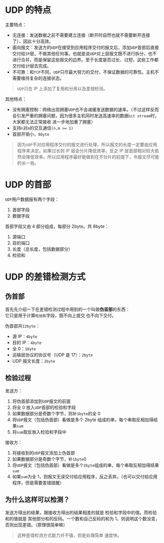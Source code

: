# UDP 的特点

主要特点：

- 无连接：发送数据之前不需要建立连接（断开时自然也就不需要断开连接了），因此十分高效。
- 面向报文：发送方的`UDP`在接受到应用程序交付的报文后，添加`UDP`首部后直接交付给`IP`层，不做其他任何事。也就是说`UDP`对上层报文既不进行拆分，也不进行合并，而是保留这些报文的边界。至于长度是否过长、过短，这些工作都交付给`IP`层去完成。
- 不可靠：和`TCP`不同，`UDP`只尽最大努力的交付，不保证数据的可靠性。主机不需要维持复杂的连接状态。

> `UDP`只在 IP 上添加了复用和分用以及差错检测。

其他特点：

- 没有拥塞控制：网络出现拥塞`UDP`也不会减缓发送数据的速率。（不过这样反而会引发严重的拥塞问题，因为很多主机同时发送高速率的数据`bit stream`时，大家都无法正常接收 进一步地加重了拥塞）
- 支持`n`对`m`的交互通信`(n,m >= 1)`
- 首部开销小，`8byte`

> 因为`UDP`不对应用程序交付的报文进行处理，所以报文的长度一定要由应用程序来决定。如果过长则 IP 层会分片降低效率，反之 IP 层首部相对较大依然会降低效率。所以应用程序最好能做到在不分片的前提下，令报文尽可能的长一些。

# UDP 的首部

`UDP`用户数据报有两个字段：

1.  首部字段
2.  数据字段

首部字段又由 4 部分组成，每部分 2byte。共 8byte：

1.  源端口
2.  目的端口
3.  长度（总长度，包括数据部分）
4.  检验和

# UDP 的差错检测方式

## 伪首部

首先先介绍一下在差错检测过程中用到的一个叫做**伪首部**的东西：<br>
它只是用于计算`检验和`字段，既不向上提交 也不向下交付。

伪首部共`12byte`：

- 源 IP：`4byte`
- 目的 IP：`4byte`
- 全 0：`1byte`
- 运输层协议的协议号（UDP 是 17）：`2byte`
- UDP 报文长度：`2byte`

## 检验过程

发送方：

1.  将伪首部添加到`UDP`报文的前面
2.  将全 0 放入`UDP`首部的检验和字段
3.  如果数据部分是奇数个字节，则补`1byte`的全 0
4.  将`UDP`报文（包括伪首部）看做是多个 2byte 组成的串，每个串取反相加得结果`sum`
5.  将`sum`取反放入检验和字段中

接收方：

1. 将接收到的`UDP`报文添加上伪首部
2. 如果数据部分是奇数个字节，补`1byte`0
3. 将`UDP`报文（包括伪首部）看做是多个`2byte`组成的串，每个串取反相加得结果`sum`
4. 如果`sum`为全 1，则报文无误交付给应用程序，反之丢弃。（也可以交付给应用程序，但是需要差错提醒）

## 为什么这样可以检测？

发送方得出的结果，跟接收方得出的结果相差的就是 检验和字段中的值。而检验和的值就是 其他部分和的反码。一个数和自己反码的和为 1，则说明这个数没变，否则出现差错。（原理很简单嘛）

> 这种差错检测方式能力并不强，但是处理简单 速度快。
